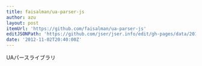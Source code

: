 ```yaml
---
title: faisalman/ua-parser-js
author: azu
layout: post
itemUrl: 'https://github.com/faisalman/ua-parser-js'
editJSONPath: 'https://github.com/jser/jser.info/edit/gh-pages/data/2012/11/index.json'
date: '2012-11-02T20:40:00Z'
---
```

UAパースライブラリ
